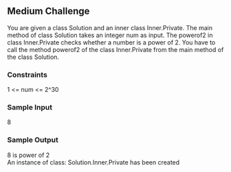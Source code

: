 ## Medium Challenge

You are given a class Solution and an inner class Inner.Private. The main method of class Solution takes an integer num as input. The powerof2 in class Inner.Private checks whether a number is a power of 2. You have to call the method powerof2 of the class Inner.Private from the main method of the class Solution.

### Constraints
1 <= num <= 2^30

### Sample Input
8  

### Sample Output
8 is power of 2  
An instance of class: Solution.Inner.Private has been created  
